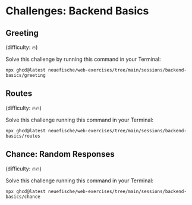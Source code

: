 # Challenges: Backend Basics

## Greeting

(difficulty: 🔥)

Solve this challenge by running this command in your Terminal:

```
npx ghcd@latest neuefische/web-exercises/tree/main/sessions/backend-basics/greeting
```

## Routes

(difficulty: 🔥🔥)

Solve this challenge running this command in your Terminal:

```
npx ghcd@latest neuefische/web-exercises/tree/main/sessions/backend-basics/routes
```

## Chance: Random Responses

(difficulty: 🔥🔥)

Solve this challenge running this command in your Terminal:

```
npx ghcd@latest neuefische/web-exercises/tree/main/sessions/backend-basics/chance
```
